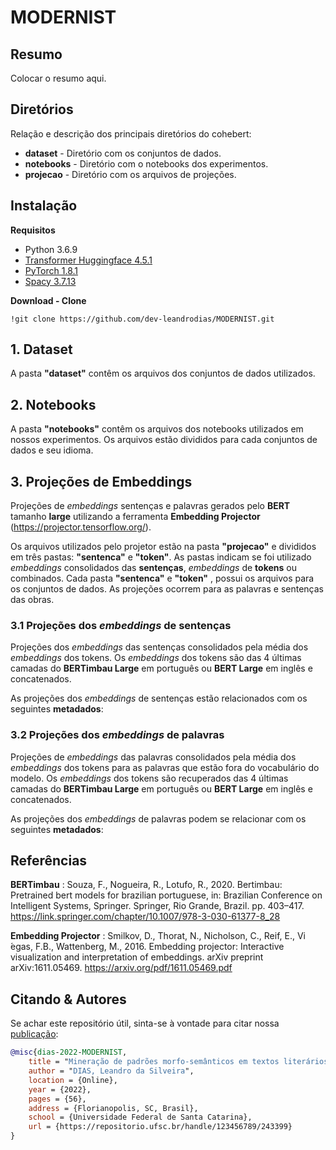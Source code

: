 # MODERNIST 

## **Resumo**

Colocar o resumo aqui.

## **Diretórios**

Relação e descrição dos principais diretórios do cohebert:
* **dataset** - Diretório com os conjuntos de dados.
* **notebooks** - Diretório com o notebooks dos experimentos.
* **projecao** - Diretório com os arquivos de projeções.

## **Instalação**

**Requisitos**

* Python 3.6.9
* [Transformer Huggingface 4.5.1](https://huggingface.co/transformers/)
* [PyTorch 1.8.1](https://pytorch.org/)
* [Spacy 3.7.13](https://spacy.io/)

**Download - Clone**

```
!git clone https://github.com/dev-leandrodias/MODERNIST.git
```

## 1. Dataset

A pasta **"dataset"** contêm os arquivos dos conjuntos de dados utilizados.

## 2. Notebooks

A pasta **"notebooks"** contêm os arquivos dos notebooks utilizados em nossos experimentos. Os arquivos estão divididos para cada conjuntos de dados e seu idioma.

## 3. Projeções de Embeddings

Projeções de *embeddings* sentenças e palavras gerados pelo **BERT** tamanho **large** utilizando a ferramenta **Embedding Projector** (https://projector.tensorflow.org/).

Os arquivos utilizados pelo projetor estão na pasta **"projecao"** e divididos em três pastas: **"sentenca"** e **"token"**. As pastas indicam se foi utilizado *embeddings* consolidados das **sentenças**, *embeddings* de **tokens** ou combinados. 
Cada pasta **"sentenca"** e **"token"** ,  possui os arquivos para os conjuntos de dados. As projeções ocorrem para as palavras e sentenças das obras.


### 3.1 Projeções dos *embeddings* de sentenças

Projeções dos *embeddings* das sentenças consolidados pela média dos *embeddings* dos tokens. Os *embeddings* dos tokens são das 4 últimas camadas do **BERTimbau Large** em português ou **BERT Large** em inglês e concatenados.

As projeções dos *embeddings* de sentenças estão relacionados com os seguintes **metadados**:


### 3.2 Projeções dos *embeddings* de palavras
Projeções de *embeddings* das palavras consolidados pela média dos *embeddings* dos tokens para as palavras que estão fora do vocabulário do modelo. Os *embeddings* dos tokens são recuperados das 4 últimas camadas do **BERTimbau Large** em português ou **BERT Large** em inglês e concatenados.

As projeções dos *embeddings* de palavras podem se relacionar com os seguintes **metadados**:



## Referências

**BERTimbau** : Souza, F., Nogueira, R., Lotufo, R., 2020. Bertimbau: Pretrained bert models for brazilian portuguese, in: Brazilian Conference on Intelligent Systems, Springer. Springer, Rio Grande, Brazil. pp. 403–417. https://link.springer.com/chapter/10.1007/978-3-030-61377-8_28

**Embedding Projector** : Smilkov, D., Thorat, N., Nicholson, C., Reif, E., Vi ́egas, F.B., Wattenberg, M., 2016. Embedding projector: Interactive visualization and interpretation of embeddings. arXiv preprint arXiv:1611.05469. https://arxiv.org/pdf/1611.05469.pdf

## Citando & Autores

Se achar este repositório útil, sinta-se à vontade para citar nossa [publicação](https://repositorio.ufsc.br/handle/123456789/243399):

```bibtex 
@misc{dias-2022-MODERNIST,
    title = "Mineração de padrões morfo-semânticos em textos literários com o BERT",
    author = "DIAS, Leandro da Silveira",    
    location = {Online},
    year = {2022},
    pages = {56},
    address = {Florianopolis, SC, Brasil},
    school = {Universidade Federal de Santa Catarina},
    url = {https://repositorio.ufsc.br/handle/123456789/243399}        
}
```
